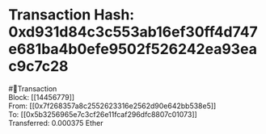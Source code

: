 
Transaction Hash: 0xd931d84c3c553ab16ef30ff4d747e681ba4b0efe9502f526242ea93eac9c7c28
====================================================================================
  
#💸Transaction  
Block: [[14456779]]  
From: [[0x7f268357a8c2552623316e2562d90e642bb538e5]]  
To: [[0x5b3256965e7c3cf26e11fcaf296dfc8807c01073]]  
Transferred: 0.000375 Ether